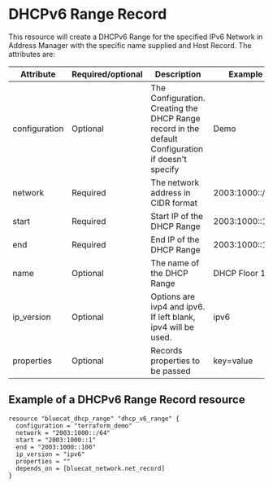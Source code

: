 # DHCPv6 Range Record
This resource will create a DHCPv6 Range for the specified IPv6 Network in Address Manager with the specific name supplied and Host Record. The attributes are:

| Attribute | Required/optional | Description | Example        |
| --- | --- | --- |----------------|
| configuration | Optional | The Configuration. Creating the DHCP Range record in the default Configuration if doesn't specify | Demo           |
| network | Required |  The network address in CIDR format | 2003:1000::/64 |
| start | Required | Start IP of the DHCP Range | 2003:1000::1   |
| end | Required | End IP of the DHCP Range | 2003:1000::100 |
| name          | Optional | The name of the DHCP Range | DHCP Floor 1   |
| ip_version    | Optional | Options are ivp4 and ipv6. If left blank, ipv4 will be used. | ipv6           |
| properties | Optional | Records properties to be passed | key=value      |


## Example of a DHCPv6 Range Record resource

    resource "bluecat_dhcp_range" "dhcp_v6_range" {
      configuration = "terraform_demo"
      network = "2003:1000::/64"
      start = "2003:1000::1"
      end = "2003:1000::100"
      ip_version = "ipv6"
      properties = ""
      depends_on = [bluecat_network.net_record]
    }
